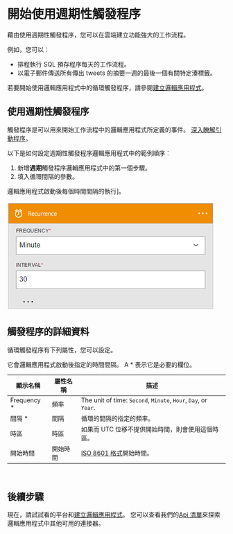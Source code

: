 <properties
    pageTitle="邏輯應用程式中新增週期觸發程序 |Microsoft Azure"
    description="循環觸發程序，以及如何使用 Azure 邏輯應用程式的概觀。"
    services=""
    documentationCenter=""
    authors="jeffhollan"
    manager="erikre"
    editor=""
    tags="connectors"/>

<tags
   ms.service="logic-apps"
   ms.devlang="na"
   ms.topic="article"
   ms.tgt_pltfrm="na"
   ms.workload="na"
   ms.date="07/18/2016"
   ms.author="jehollan"/>

# <a name="get-started-with-the-recurrence-trigger"></a>開始使用週期性觸發程序

藉由使用週期性觸發程序，您可以在雲端建立功能強大的工作流程。

例如，您可以︰

- 排程執行 SQL 預存程序每天的工作流程。
- 以電子郵件傳送所有傳出 tweets 的摘要一週的最後一個有關特定湊標籤。

若要開始使用邏輯應用程式中的循環觸發程序，請參閱[建立邏輯應用程式](../app-service-logic/app-service-logic-create-a-logic-app.md)。

## <a name="use-a-recurrence-trigger"></a>使用週期性觸發程序

觸發程序是可以用來開始工作流程中的邏輯應用程式所定義的事件。 [深入瞭解引動程序](connectors-overview.md)。

以下是如何設定週期性觸發程序邏輯應用程式中的範例順序︰

1. 新增**週期**觸發程序邏輯應用程式中的第一個步驟。
2. 填入循環間隔的參數。

邏輯應用程式啟動後每個時間間隔的執行]。

![HTTP 觸發程序](./media/connectors-native-recurrence/using-trigger.png)

## <a name="trigger-details"></a>觸發程序的詳細資料

循環觸發程序有下列屬性，您可以設定。

它會邏輯應用程式啟動後指定的時間間隔。
A * 表示它是必要的欄位。

|顯示名稱|屬性名稱|描述|
|---|---|---|
|Frequency *|頻率|The unit of time: `Second`, `Minute`, `Hour`, `Day`, or `Year`.|
|間隔 *|間隔|循環的間隔的指定的頻率。|
|時區|時區|如果而 UTC 位移不提供開始時間，則會使用這個時區。|
|開始時間|開始時間|[ISO 8601 格式](https://en.wikipedia.org/wiki/ISO_8601#Combined_date_and_time_representations)開始時間。|
<br>


## <a name="next-steps"></a>後續步驟

現在，請試試看的平台和[建立邏輯應用程式](../app-service-logic/app-service-logic-create-a-logic-app.md)。 您可以查看我們的[Api 清單](apis-list.md)來探索邏輯應用程式中其他可用的連接器。
